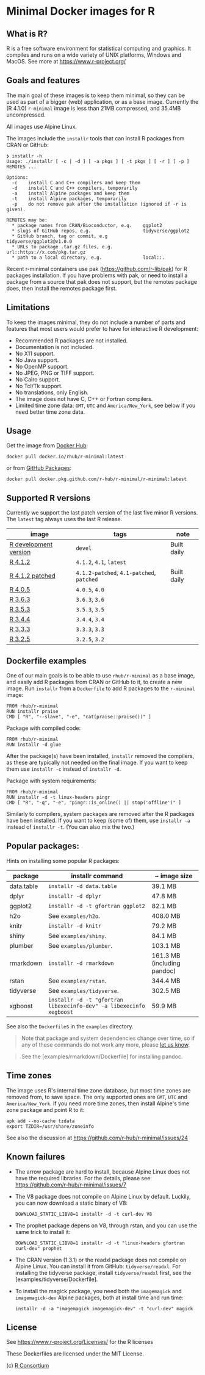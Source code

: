 
# Minimal Docker images for R

## What is R?

R is a free software environment for statistical computing and graphics.
It compiles and runs on a wide variety of UNIX platforms, Windows and
MacOS. See more at https://www.r-project.org/

## Goals and features

The main goal of these images is to keep them minimal, so they can be used
as part of a bigger (web) application, or as a base image. Currently the
(R 4.1.0) `r-minimal` image is less than 21MB compressed, and 35.4MB
uncompressed.

All images use Alpine Linux.

The images include the `installr` tools that can install R packages from
CRAN or GitHub:

```
❯ installr -h
Usage: ./installr [ -c | -d ] [ -a pkgs ] [ -t pkgs ] [ -r ] [ -p ] REMOTES ...

Options:
  -c    install C and C++ compilers and keep them
  -d    install C and C++ compilers, temporarily
  -a    install Alpine packages and keep them
  -t    install Alpine packages, temporarily
  -p    do not remove pak after the installation (ignored if -r is given).

REMOTES may be:
  * package names from CRAN/Bioconductor, e.g.    ggplot2
  * slugs of GitHub repos, e.g.                   tidyverse/ggplot2
  * GitHub branch, tag or commit, e.g             tidyverse/ggplot2@v1.0.0
  * URLs to package .tar.gz files, e.g.           url::https://x.com/pkg.tar.gz
  * path to a local directory, e.g.               local::.
```

Recent r-minimal containers use pak (https://github.com/r-lib/pak) for R
packages installation. If you have problems with pak, or need to install
a package from a source that pak does not support, but the remotes package
does, then install the remotes package first.

## Limitations

To keep the images minimal, they do not include a number of parts and
features that most users would prefer to have for interactive R
development:

* Recommended R packages are not installed.
* Documentation is not included.
* No X11 support.
* No Java support.
* No OpenMP support.
* No JPEG, PNG or TIFF support.
* No Cairo support.
* No Tcl/Tk support.
* No translations, only English.
* The image does not have C, C++ or Fortran compilers.
* Limited time zone data: `GMT`, `UTC` and `America/New_York`, see
  below if you need better time zone data.

## Usage

Get the image from
[Docker Hub](https://hub.docker.com/repository/docker/rhub/r-minimal):

```
docker pull docker.io/rhub/r-minimal:latest
```

or from [GitHub Packages](https://github.com/r-hub/r-minimal/packages/92808?version=latest):

```
docker pull docker.pkg.github.com/r-hub/r-minimal/r-minimal:latest
```

## Supported R versions

Currently we support the last patch version of the last five minor R
versions. The `latest` tag always uses the last R release.

image  | tags   | note
------ | ------ | ----
[R development version](https://github.com/r-hub/r-minimal/packages/92808?version=devel)  | `devel` | Built daily
[R 4.1.2](https://github.com/r-hub/r-minimal/packages/92808?version=4.1.2)  | `4.1.2`, `4.1`, `latest` |
[R 4.1.2 patched](https://github.com/r-hub/r-minimal/packages/92808?version=patched)  | `4.1.2-patched`, `4.1-patched`, `patched` | Built daily
[R 4.0.5](https://github.com/r-hub/r-minimal/packages/92808?version=4.0.5)  | `4.0.5`, `4.0` |
[R 3.6.3](https://github.com/r-hub/r-minimal/packages/92808?version=3.6.3)  | `3.6.3`, `3.6` |
[R 3.5.3](https://github.com/r-hub/r-minimal/packages/92808?version=3.5.3)  | `3.5.3`, `3.5` |
[R 3.4.4](https://github.com/r-hub/r-minimal/packages/92808?version=3.4.4)  | `3.4.4`, `3.4` |
[R 3.3.3](https://github.com/r-hub/r-minimal/packages/92808?version=3.3.3)  | `3.3.3`, `3.3` |
[R 3.2.5](https://github.com/r-hub/r-minimal/packages/92808?version=3.2.5)  | `3.2.5`, `3.2` |

## Dockerfile examples

One of our main goals is to be able to use `rhub/r-minimal` as a base
image, and easily add R packages from CRAN or GitHub to it, to create a
new image. Run `installr` from a `Dockerfile` to add R packages to
the `r-minimal` image:

```
FROM rhub/r-minimal
RUN installr praise
CMD [ "R", "--slave", "-e", "cat(praise::praise())" ]
```

Package with compiled code:

```
FROM rhub/r-minimal
RUN installr -d glue
```

After the package(s) have been installed, `installr` removed the compilers,
as these are typically not needed on the final image. If you want to keep
them use `installr -c` instead of `installr -d`.

Package with system requirements:

```
FROM rhub/r-minimal
RUN installr -d -t linux-headers pingr
CMD [ "R", "-q", "-e", "pingr::is_online() || stop('offline')" ]
```

Similarly to compilers, system packages are removed after the R packages
have been installed. If you want to keep (some of) them, use `installr -a`
instead of `installr -t`. (You can also mix the two.)

## Popular packages:

Hints on installing some popular R packages:

package         | installr command                                          | ~ image size
--------------- | --------------------------------------------------------- | -------------
data.table      | `installr -d data.table`                                  |  39.1 MB
dplyr           | `installr -d dplyr`                                       |  47.8 MB
ggplot2         | `installr -d -t gfortran ggplot2`                         |  82.1 MB
h2o             | See `examples/h2o`.                                       | 408.0 MB
knitr           | `installr -d knitr`                                       |  79.2 MB
shiny           | See `examples/shiny`.                                     |  84.1 MB
plumber         | See `examples/plumber`.                                   | 103.1 MB
rmarkdown       | `installr -d rmarkdown`                                   | 161.3 MB (including pandoc)
rstan           | See `examples/rstan`.                                     | 344.4 MB
tidyverse       | See `examples/tidyverse`.                                 | 302.5 MB
xgboost         | `installr -d -t "gfortran libexecinfo-dev" -a libexecinfo xegboost` |  59.9 MB

See also the `Dockerfile`s in the `examples` directory.

> Note that package and system dependencies change over time, so if any
> of these commands do not work any more, please
> [let us know](https://github.com/r-hub/r-minimal).

> See the [examples/rmarkdown/Dockerfile] for installing pandoc.

## Time zones

The image uses R's internal time zone database, but most time zones are
removed from, to save space. The only supported ones are `GMT`, `UTC` and
`America/New_York`. If you need more time zones, then install Alpine's
time zone package and point R to it:
```
apk add --no-cache tzdata
export TZDIR=/usr/share/zoneinfo
```

See also the discussion at https://github.com/r-hub/r-minimal/issues/24

## Known failures

* The arrow package are hard to install, because Alpine Linux does
  not have the required libraries. For the details, please see:
  https://github.com/r-hub/r-minimal/issues/7

* The V8 package does not compile on Alpine Linux by default. Luckily,
  you can now download a static binary of V8:
  ```
  DOWNLOAD_STATIC_LIBV8=1 installr -d -t curl-dev V8
  ```

* The prophet package depens on V8, through rstan, and you can use the same
  trick to install it:
  ```
  DOWNLOAD_STATIC_LIBV8=1 installr -d -t "linux-headers gfortran curl-dev" prophet
  ```

* The CRAN version (1.3.1) or the readxl package does not compile on
  Alpine Linux. You can install it from GitHub: `tidyverse/readxl`.
  For installing the tidyverse package, install `tidyverse/readxl` first,
  see the [examples/tidyverse/Dockerfile].
  
* To install the magick package, you need both the `imagemagick` and 
  `imagemagick-dev` Alpine packages, both at install time and run time:
  ```
  installr -d -a "imagemagick imagemagick-dev" -t "curl-dev" magick
  ```

## License

See https://www.r-project.org/Licenses/ for the R licenses

These Dockerfiles are licensed under the MIT License.

(c) [R Consortium](https://github.com/rconsortium)
